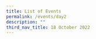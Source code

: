 ```yaml
---
title: List of Events
permalink: /events/day2
description: ""
third_nav_title: 18 October 2022
---
```

